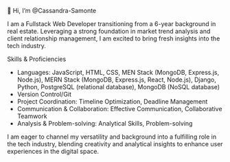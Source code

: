 👋 Hi, I’m @Cassandra-Samonte

I am a Fullstack Web Developer transitioning from a 6-year background in real estate. Leveraging a strong foundation in market trend analysis and client relationship management, I am excited to bring fresh insights into the tech industry.

Skills & Proficiencies
- Languages: JavaScript, HTML, CSS, MEN Stack (MongoDB, Express.js, Node.js), MERN Stack (MongoDB, Express.js, React, Node.js), Django, Python, PostgreSQL (relational database), MongoDB (NoSQL database)
- Version Control/Git
- Project Coordination: Timeline Optimization, Deadline Management
- Communication & Collaboration: Effective Communication, Collaborative Teamwork
- Analysis & Problem-solving: Analytical Skills, Problem-solving


I am eager to channel my versatility and background into a fulfilling role in the tech industry, blending creativity and analytical insights to enhance user experiences in the digital space.
